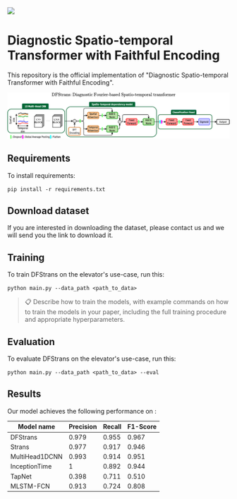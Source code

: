 <img src="https://upload.wikimedia.org/wikipedia/en/thumb/0/08/Logo_for_Conference_on_Neural_Information_Processing_Systems.svg/1200px-Logo_for_Conference_on_Neural_Information_Processing_Systems.svg.png" width=200>

# Diagnostic Spatio-temporal Transformer with Faithful Encoding

This repository is the official implementation of "Diagnostic Spatio-temporal Transformer with Faithful Encoding". 

![plot](./DFStrans.png)


## Requirements

To install requirements:

```setup
pip install -r requirements.txt
```
## Download dataset

If you are interested in downloading the dataset, please contact us and we will send you the link to download it.

## Training

To train DFStrans on the elevator's use-case, run this:

```train
python main.py --data_path <path_to_data> 
```

>📋  Describe how to train the models, with example commands on how to train the models in your paper, including the full training procedure and appropriate hyperparameters.

## Evaluation

To evaluate DFStrans on the elevator's use-case, run this:

```eval
python main.py --data_path <path_to_data> --eval
```


## Results

Our model achieves the following performance on :


|     Model name     |    Precision    |     Recall     |     F1-Score     |
| ------------------ |---------------- | -------------- | ---------------- | 
| DFStrans           |      0.979      |     0.955      |      0.967       |
| Strans             |      0.977      |     0.917      |      0.946       | 
| MultiHead1DCNN     |      0.993      |     0.914      |      0.951       | 
| InceptionTime      |        1        |     0.892      |      0.944       |
| TapNet             |      0.398      |     0.711      |      0.510       |
| MLSTM-FCN          |      0.913      |     0.724      |      0.808       |


